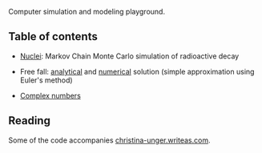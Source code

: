 
Computer simulation and modeling playground.

## Table of contents

* [Nuclei](https://github.com/cunger/simulacron/tree/master/nuclei): Markov Chain Monte Carlo simulation of radioactive decay

* Free fall: [analytical](https://github.com/cunger/simulacron/blob/master/freefall_analytical.exs) and [numerical](https://github.com/cunger/simulacron/blob/master/freefall_numerical.exs) solution (simple approximation using Euler's method)
* [Complex numbers](https://github.com/cunger/simulacron/blob/master/complex.exs)

## Reading

Some of the code accompanies [christina-unger.writeas.com](https://christina-unger.writeas.com).
